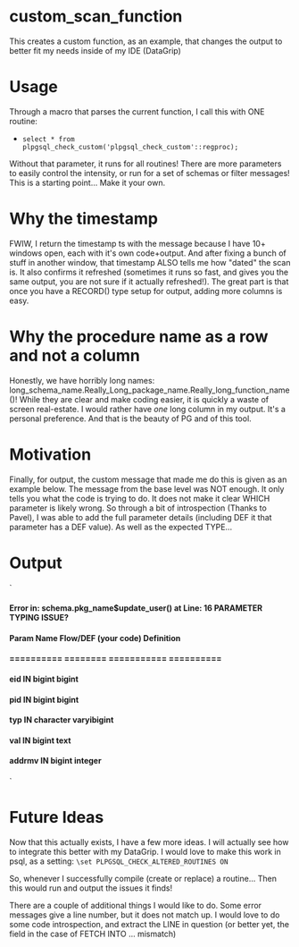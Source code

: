 custom_scan_function
====================

This creates a custom function, as an example, that changes the output to better fit my needs inside of my IDE (DataGrip)

# Usage
Through a macro that parses the current function, I call this with ONE routine: 
* `select * from plpgsql_check_custom('plpgsql_check_custom'::regproc);`


Without that parameter, it runs for all routines!  There are more parameters to easily control the intensity, or run for a set of schemas or filter messages!
This is a starting point... Make it your own.

# Why the timestamp
FWIW, I return the timestamp ts with the message because I have 10+ windows open, each with it's own code+output.  And after fixing a bunch of stuff in another window, that timestamp ALSO tells me how "dated" the scan is.  It also confirms it refreshed (sometimes it runs so fast, and gives you the same output, you are not sure if it actually refreshed!).  The great part is that once you have a RECORD() type setup for output, adding more columns is easy.

# Why the procedure name as a row and not a column
Honestly, we have horribly long names: long_schema_name.Really_Long_package_name.Really_long_function_name()!
While they are clear and make coding easier, it is quickly a waste of screen real-estate.  I would rather have *one* long column in my output.
It's a personal preference.  And that is the beauty of PG and of this tool.

# Motivation
Finally, for output, the custom message that made me do this is given as an example below.  The message from the base level was NOT enough.
It only tells you what the code is trying to do.  It does not make it clear WHICH parameter is likely wrong.  So through a bit of introspection (Thanks to Pavel),
I was able to add the full parameter details (including DEF it that parameter has a DEF value).  As well as the expected TYPE...

# Output
`
#### 
#### Error in: schema.pkg_name$update_user() at Line: 16       PARAMETER TYPING ISSUE?
#### 
#### Param Name           Flow/DEF  (your code)    Definition     
#### ==========           ========  ===========    ==========     
#### eid                  IN        bigint         bigint         
#### pid                  IN        bigint         bigint         
#### typ                  IN        character varyibigint         
#### val                  IN        bigint         text           
#### addrmv               IN        bigint         integer        
#### 
`

# Future Ideas
Now that this actually exists, I have a few more ideas.  I will actually see how to integrate this better with my DataGrip.
I would love to make this work in psql, as a setting: 
`\set PLPGSQL_CHECK_ALTERED_ROUTINES ON`

So, whenever I successfully compile (create or replace) a routine... Then this would run and output the issues it finds!

There are a couple of additional things I would like to do.  Some error messages give a line number, but it does not match up.
I would love to do some code introspection, and extract the LINE in question (or better yet, the field in the case of FETCH INTO ... mismatch)
